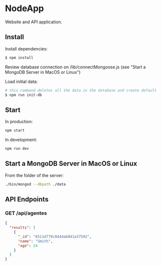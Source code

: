 # NodeApp

Website and API application.

## Install

Install dependencies:

```sh
$ npm install
```

Review database connection on /lib/connectMongoose.js (see "Start a MongoDB Server in MacOS or Linux")

Load initial data:

```sh
# this command deletes all the data in the database and create default data
$ npm run init-db
```

## Start

In production:

```sh
npm start
```

In development:

```sh
npm run dev
```

## Start a MongoDB Server in MacOS or Linux

From the folder of the server:

```sh
./bin/mongod --dbpath ./data
```

## API Endpoints

### GET /api/agentes

```json
{
  "results": [
    {
      "_id": "6511d779c0d44ab041a37592",
      "name": "Smith",
      "age": 24
    }
  ]
}
```

